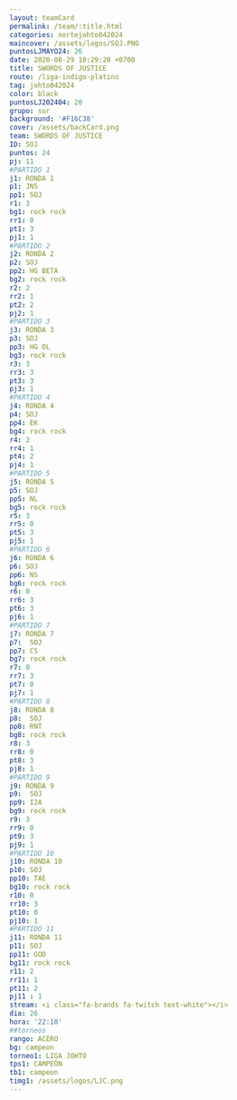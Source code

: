 ```yaml
---
layout: teamCard
permalink: /team/:title.html
categories: nortejohto042024 
maincover: /assets/logos/SOJ.PNG
puntosLJMAYO24: 26
date: 2020-08-29 10:29:20 +0700
title: SWORDS OF JUSTICE
route: /liga-indigo-platino
tag: johto042024
color: black
puntosLJ202404: 20
grupo: sur
background: '#F16C38'
cover: /assets/backCard.png
team: SWORDS OF JUSTICE
ID: SOJ
puntos: 24
pj: 11
#PARTIDO 1
j1: RONDA 1
p1: JNS
pp1: SOJ
r1: 3
bg1: rock rock
rr1: 0
pt1: 3
pj1: 1
#PARTIDO 2
j2: RONDA 2
p2: SOJ
pp2: HG BETA
bg2: rock rock
r2: 2
rr2: 1
pt2: 2
pj2: 1 
#PARTIDO 3
j3: RONDA 3
p3: SOJ
pp3: HG OL
bg3: rock rock
r3: 3
rr3: 3
pt3: 3
pj3: 1
#PARTIDO 4
j4: RONDA 4
p4: SOJ
pp4: EK
bg4: rock rock
r4: 2
rr4: 1
pt4: 2
pj4: 1
#PARTIDO 5
j5: RONDA 5
p5: SOJ
pp5: NL
bg5: rock rock
r5: 3
rr5: 0
pt5: 3
pj5: 1 
#PARTIDO 6
j6: RONDA 6
p6: SOJ
pp6: NS
bg6: rock rock
r6: 0
rr6: 3
pt6: 3
pj6: 1
#PARTIDO 7
j7: RONDA 7
p7:  SOJ
pp7: CS
bg7: rock rock
r7: 0
rr7: 3
pt7: 0
pj7: 1
#PARTIDO 8
j8: RONDA 8
p8:  SOJ
pp8: RNT
bg8: rock rock
r8: 3
rr8: 0
pt8: 3
pj8: 1 
#PARTIDO 9
j9: RONDA 9
p9:  SOJ
pp9: I2A
bg9: rock rock
r9: 3
rr9: 0
pt9: 3
pj9: 1
#PARTIDO 10
j10: RONDA 10
p10: SOJ
pp10: TAE
bg10: rock rock
r10: 0
rr10: 3
pt10: 0
pj10: 1 
#PARTIDO 11
j11: RONDA 11
p11: SOJ
pp11: GOD
bg11: rock rock
r11: 2
rr11: 1
pt11: 2
pj11 : 1 
stream: <i class="fa-brands fa-twitch text-white"></i>
dia: 26
hora: '22:10'
##torneos
rango: ACERO
bg: campeon 
torneo1: LIGA JOHTO
tps1: CAMPEÓN
tb1: campeon
timg1: /assets/logos/LJC.png
---
```



